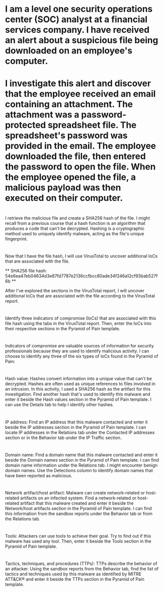 # I am a level one security operations center (SOC) analyst at a financial services company. I have received an alert about a suspicious file being downloaded on an employee's computer. 
# 
# I investigate this alert and discover that the employee received an email containing an attachment. The attachment was a password-protected spreadsheet file. The spreadsheet's password was provided in the email. The employee downloaded the file, then entered the password to open the file. When the employee opened the file, a malicious payload was then executed on their computer. 
# 
I retrieve the malicious file and create a SHA256 hash of the file. I might recall from a previous course that a hash function is an algorithm that produces a code that can't be decrypted. Hashing is a cryptographic method used to uniquely identify malware, acting as the file's unique fingerprint. <br>
# 
Now that I have the file hash, I will use VirusTotal to uncover additional IoCs that are associated with the file. <br>

** SHA256 file hash: 54e6ea47eb04634d3e87fd7787e2136ccfbcc80ade34f246a12cf93bab527f6b **

After I've explored the sections in the VirusTotal report, I will uncover additional IoCs that are associated with the file according to the VirusTotal report. <br>
# 
Identify three indicators of compromise (IoCs) that are associated with this file hash using the tabs in the VirusTotal report. Then, enter the IoCs into their respective sections in the Pyramid of Pain template. <br>
# 
Indicators of compromise are valuable sources of information for security professionals because they are used to identify malicious activity. I can choose to identify any three of the six types of IoCs found in the Pyramid of Pain: <br> 
# 
Hash value: Hashes convert information into a unique value that can't be decrypted. Hashes are often used as unique references to files involved in an intrusion. In this activity, I used a SHA256 hash as the artifact for this investigation. Find another hash that's used to identify this malware and enter it beside the Hash values section in the Pyramid of Pain template. I can use the Details tab to help I identify other hashes. <br>
# 
IP address: Find an IP address that this malware contacted and enter it beside the IP addresses section in the Pyramid of Pain template. I can locate IP addresses in the Relations tab under the Contacted IP addresses section or in the Behavior tab under the IP Traffic section. <br>
# 
Domain name: Find a domain name that this malware contacted and enter it beside the Domain names section in the Pyramid of Pain template. I can find domain name information under the Relations tab. I might encounter benign domain names. Use the Detections column to identify domain names that have been reported as malicious. <br>
# 
Network artifact/host artifact: Malware can create network-related or host-related artifacts on an infected system. Find a network-related or host-related artifact that this malware created and enter it beside the Network/host artifacts section in the Pyramid of Pain template. I can find this information from the sandbox reports under the Behavior tab or from the Relations tab. <br>
# 
Tools: Attackers can use tools to achieve their goal. Try to find out if this malware has used any tool. Then, enter it beside the Tools section in the Pyramid of Pain template. <br>
# 
Tactics, techniques, and procedures (TTPs): TTPs describe the behavior of an attacker. Using the sandbox reports from the Behavior tab, find the list of tactics and techniques used by this malware as identified by MITRE ATT&CK® and enter it beside the TTPs section in the Pyramid of Pain template.